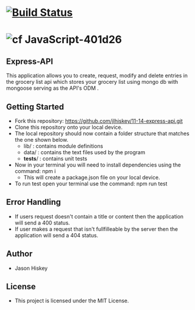 [![Build Status](https://travis-ci.com/jlhiskey/code-challenge.svg?branch=master)](https://travis-ci.com/jlhiskey/11-14-express-api)
======
![cf](https://i.imgur.com/7v5ASc8.png) JavaScript-401d26
=======
## Express-API
 This application allows you to create, request, modify and delete entries in the grocery list api which stores your grocery list using mongo db with mongoose serving as the API's ODM .

## Getting Started
- Fork this repository: https://github.com/jlhiskey/11-14-express-api.git
- Clone this repository onto your local device.
- The local repository should now contain a folder structure that matches the one shown below.
    - lib/ : contains module definitions
    - data/ : contains the text files used by the program
    - __tests__/ : contains unit tests
 - Now in your terminal you will need to install dependencies using 
the command:  npm i 
    - This will create a package.json file on your local device.
- To run test open your terminal use the command: npm run test

## Error Handling
- If users request doesn't contain a title or content then the application will send a 400 status.
- If user makes a request that isn't fullfilleable by the server then the application will send a 404 status.   

## Author 
- Jason Hiskey

## License 
- This project is licensed under the MIT License.
 
